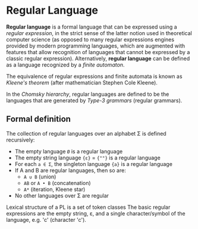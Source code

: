 # Regular Language

__Regular language__ is a formal language that can be expressed using a *regular expression*, in the strict sense of the latter notion used in theoretical computer science (as opposed to many regular expressions engines provided by modern programming languages, which are augmented with features that allow recognition of languages that cannot be expressed by a classic regular expression). Alternatively, **regular language** can be defined as a language recognized by a *finite automaton*.

The equivalence of regular expressions and finite automata is known as *Kleene's theorem* (after mathematician Stephen Cole Kleene).

In the *Chomsky hierarchy*, regular languages are defined to be the languages that are generated by *Type-3 grammars* (regular grammars).


## Formal definition

The collection of regular languages over an alphabet Σ is defined recursively:
- The empty language `Ø` is a regular language
- The empty string language `{ε}` = `{""}` is a regular language
- For each `a ∈ Σ`, the singleton language `{a}` is a regular language
- If A and B are regular languages, then so are:
  - `A ∪ B` (union)
  - `AB` or `A • B` (concatenation)
  - `A*` (iteration, Kleene star)
- No other languages over Σ are regular


Lexical structure of a PL is a set of token classes
The basic regular expressions are the empty string, ε, and a single character/symbol of the language, e.g. 'c' (character 'c').
